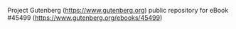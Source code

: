 Project Gutenberg (https://www.gutenberg.org) public repository for eBook #45499 (https://www.gutenberg.org/ebooks/45499)
